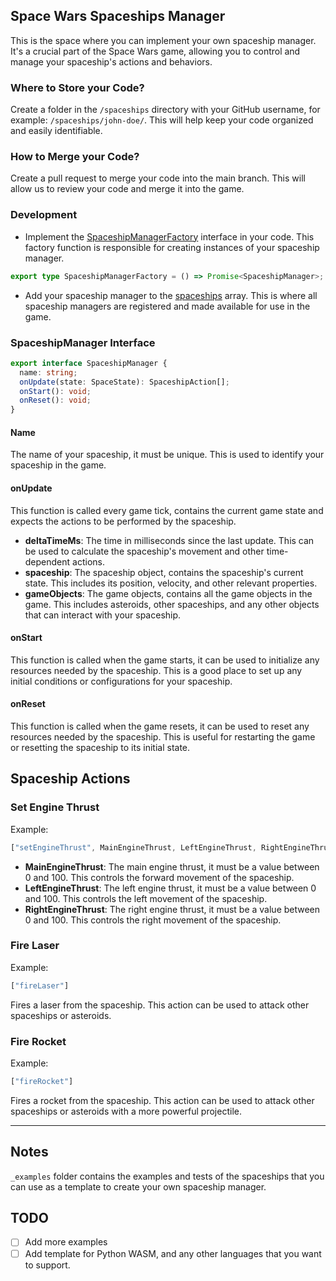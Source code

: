 ## Space Wars Spaceships Manager
This is the space where you can implement your own spaceship manager. It's a crucial part of the Space Wars game, allowing you to control and manage your spaceship's actions and behaviors.

### Where to Store your Code?
Create a folder in the `/spaceships` directory with your GitHub username, for example: `/spaceships/john-doe/`. This will help keep your code organized and easily identifiable.

### How to Merge your Code?
Create a pull request to merge your code into the main branch. This will allow us to review your code and merge it into the game. 

### Development
- Implement the [SpaceshipManagerFactory](./spaceshipManager.ts) interface in your code. This factory function is responsible for creating instances of your spaceship manager.

```ts
export type SpaceshipManagerFactory = () => Promise<SpaceshipManager>;
```

- Add your spaceship manager to the [spaceships](./index.ts) array. This is where all spaceship managers are registered and made available for use in the game.

### SpaceshipManager Interface
```ts
export interface SpaceshipManager {
  name: string;
  onUpdate(state: SpaceState): SpaceshipAction[];
  onStart(): void;
  onReset(): void;
}
```

#### Name
The name of your spaceship, it must be unique. This is used to identify your spaceship in the game.

#### onUpdate
This function is called every game tick, contains the current game state and expects the actions to be performed by the spaceship.

- **deltaTimeMs**: The time in milliseconds since the last update. This can be used to calculate the spaceship's movement and other time-dependent actions.
- **spaceship**: The spaceship object, contains the spaceship's current state. This includes its position, velocity, and other relevant properties.
- **gameObjects**: The game objects, contains all the game objects in the game. This includes asteroids, other spaceships, and any other objects that can interact with your spaceship.

#### onStart
This function is called when the game starts, it can be used to initialize any resources needed by the spaceship. This is a good place to set up any initial conditions or configurations for your spaceship.

#### onReset
This function is called when the game resets, it can be used to reset any resources needed by the spaceship. This is useful for restarting the game or resetting the spaceship to its initial state.

## Spaceship Actions
### Set Engine Thrust
Example: 
```ts
["setEngineThrust", MainEngineThrust, LeftEngineThrust, RightEngineThrust]
```

- **MainEngineThrust**: The main engine thrust, it must be a value between 0 and 100. This controls the forward movement of the spaceship.
- **LeftEngineThrust**: The left engine thrust, it must be a value between 0 and 100. This controls the left movement of the spaceship.
- **RightEngineThrust**: The right engine thrust, it must be a value between 0 and 100. This controls the right movement of the spaceship.


### Fire Laser
Example:
```ts
["fireLaser"]
```

Fires a laser from the spaceship. This action can be used to attack other spaceships or asteroids.

### Fire Rocket
Example:
```ts
["fireRocket"]
```

Fires a rocket from the spaceship. This action can be used to attack other spaceships or asteroids with a more powerful projectile.

---

## Notes
`_examples` folder contains the examples and tests of the spaceships that you can use as a template to create your own spaceship manager.

## TODO
- [ ] Add more examples
- [ ] Add template for Python WASM, and any other languages that you want to support.
